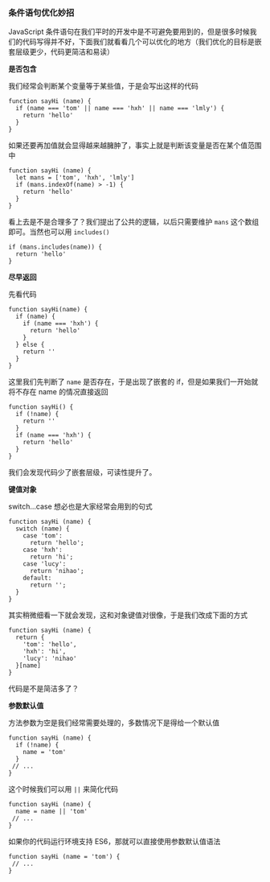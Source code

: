 ### 条件语句优化妙招

JavaScript 条件语句在我们平时的开发中是不可避免要用到的，但是很多时候我们的代码写得并不好，下面我们就看看几个可以优化的地方（我们优化的目标是嵌套层级更少，代码更简洁和易读）

**是否包含**

我们经常会判断某个变量等于某些值，于是会写出这样的代码

```
function sayHi (name) {
  if (name === 'tom' || name === 'hxh' || name === 'lmly') {
    return 'hello'
  }
}
```

如果还要再加值就会显得越来越臃肿了，事实上就是判断该变量是否在某个值范围中

```
function sayHi (name) {
  let mans = ['tom', 'hxh', 'lmly']
  if (mans.indexOf(name) > -1) {
    return 'hello'
  }
}
```

看上去是不是合理多了？我们提出了公共的逻辑，以后只需要维护 `mans` 这个数组即可。当然也可以用 `includes()`

```
if (mans.includes(name)) {
  return 'hello'
}
```

**尽早返回**

先看代码

```
function sayHi(name) {
  if (name) {
    if (name === 'hxh') {
      return 'hello'
    }
  } else {
    return ''
  }
}
```

这里我们先判断了 `name` 是否存在，于是出现了嵌套的 if，但是如果我们一开始就将不存在 name 的情况直接返回

```
function sayHi() {
  if (!name) {
    return ''
  }
  if (name === 'hxh') {
    return 'hello'
  }
}
```

我们会发现代码少了嵌套层级，可读性提升了。

**键值对象**

switch...case 想必也是大家经常会用到的句式

```
function sayHi (name) {
  switch (name) {
    case 'tom':
      return 'hello';
    case 'hxh':
      return 'hi';
    case 'lucy':
      return 'nihao';
    default:
      return '';
  }
}
```

其实稍微细看一下就会发现，这和对象键值对很像，于是我们改成下面的方式

```
function sayHi (name) {
  return {
    'tom': 'hello',
    'hxh': 'hi',
    'lucy': 'nihao'
  }[name]
}
```

代码是不是简洁多了？

**参数默认值**

方法参数为空是我们经常需要处理的，多数情况下是得给一个默认值

```
function sayHi (name) {
  if (!name) {
    name = 'tom'
  }
 // ...
}
```

这个时候我们可以用 `||` 来简化代码

```
function sayHi (name) {
  name = name || 'tom'
 // ...
}
```

如果你的代码运行环境支持 ES6，那就可以直接使用参数默认值语法

```
function sayHi (name = 'tom') {
 // ...
}
```